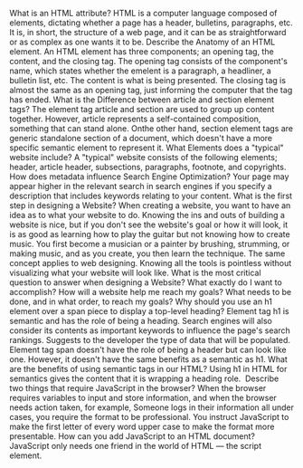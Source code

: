 What is an HTML attribute? HTML is a computer language composed of elements, dictating whether a page has a header, bulletins, paragraphs, etc. It is, in short, the structure of a web page, and it can be as straightforward or as complex as one wants it to be.
Describe the Anatomy of an HTML element. An HTML element has three components; an opening tag, the content, and the closing tag. The opening tag consists of the component's name, which states whether the emelent is a paragraph, a headliner, a bulletin list, etc. The content is what is being presented. The closing tag is almost the same as an opening tag, just informing the computer that the tag has ended.
What is the Difference between article and section element tags? The element tag article and section are used to group up content together. However, article represents a self-contained composition, something that can stand alone. Onthe other hand, section element tags are generic standalone section of a document, which doesn't have a more specific semantic element to represent it.
What Elements does a "typical" website include? A "typical" website consists of the following elements; header, article header, subsections, paragraphs, footnote, and copyrights.  
How does metadata influence Search Engine Optimization? Your page may appear higher in the relevant search in search engines if you specify a description that includes keywords relating to your content.
What is the first step in designing a Website? When creating a website, you want to have an idea as to what your website to do. Knowing the ins and outs of building a website is nice, but if you don't see the website's goal or how it will look, it is as good as learning how to play the guitar but not knowing how to create music. You first become a musician or a painter by brushing, strumming, or making music, and as you create, you then learn the technique. The same concept applies to web designing. Knowing all the tools is pointless without visualizing what your website will look like.
What is the most critical question to answer when designing a Website? What exactly do I want to accomplish? How will a website help me reach my goals? What needs to be done, and in what order, to reach my goals?
Why should you use an h1 element over a span piece to display a top-level heading? Element tag h1 is semantic and has the role of being a heading. Search engines will also consider its contents as important keywords to influence the page's search rankings. Suggests to the developer the type of data that will be populated. Element tag span doesn't have the role of being a header but can look like one. However, it doesn't have the same benefits as a semantic as h1.
What are the benefits of using semantic tags in our HTML? Using h1 in HTML for semantics gives the content that it is wrapping a heading role. 
Describe two things that require JavaScript in the browser? When the browser requires variables to input and store information, and when the browser needs action taken, for example, Someone logs in their information all under cases, you require the format to be professional. You instruct JavaScript to make the first letter of every word upper case to make the format more presentable.
How can you add JavaScript to an HTML document? JavaScript only needs one friend in the world of HTML — the script element.
